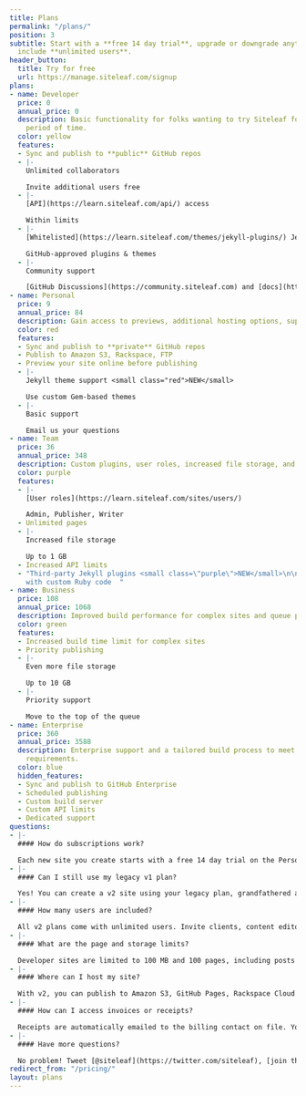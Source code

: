 ```yaml
---
title: Plans
permalink: "/plans/"
position: 3
subtitle: Start with a **free 14 day trial**, upgrade or downgrade anytime. All plans
  include **unlimited users**.
header_button:
  title: Try for free
  url: https://manage.siteleaf.com/signup
plans:
- name: Developer
  price: 0
  annual_price: 0
  description: Basic functionality for folks wanting to try Siteleaf for an unlimited
    period of time.
  color: yellow
  features:
  - Sync and publish to **public** GitHub repos
  - |-
    Unlimited collaborators

    Invite additional users free
  - |-
    [API](https://learn.siteleaf.com/api/) access

    Within limits
  - |-
    [Whitelisted](https://learn.siteleaf.com/themes/jekyll-plugins/) Jekyll plugins

    GitHub-approved plugins & themes
  - |-
    Community support

    [GitHub Discussions](https://community.siteleaf.com) and [docs](https://learn.siteleaf.com)
- name: Personal
  price: 9
  annual_price: 84
  description: Gain access to previews, additional hosting options, support, and more.
  color: red
  features:
  - Sync and publish to **private** GitHub repos
  - Publish to Amazon S3, Rackspace, FTP
  - Preview your site online before publishing
  - |-
    Jekyll theme support <small class="red">NEW</small>

    Use custom Gem-based themes
  - |-
    Basic support

    Email us your questions
- name: Team
  price: 36
  annual_price: 348
  description: Custom plugins, user roles, increased file storage, and unlimited pages.
  color: purple
  features:
  - |-
    [User roles](https://learn.siteleaf.com/sites/users/)

    Admin, Publisher, Writer
  - Unlimited pages
  - |-
    Increased file storage

    Up to 1 GB
  - Increased API limits
  - "Third-party Jekyll plugins <small class=\"purple\">NEW</small>\n\nBuild sites
    with custom Ruby code  "
- name: Business
  price: 108
  annual_price: 1068
  description: Improved build performance for complex sites and queue priority.
  color: green
  features:
  - Increased build time limit for complex sites
  - Priority publishing
  - |-
    Even more file storage

    Up to 10 GB
  - |-
    Priority support

    Move to the top of the queue
- name: Enterprise
  price: 360
  annual_price: 3588
  description: Enterprise support and a tailored build process to meet your site’s
    requirements.
  color: blue
  hidden_features:
  - Sync and publish to GitHub Enterprise
  - Scheduled publishing
  - Custom build server
  - Custom API limits
  - Dedicated support
questions:
- |-
  #### How do subscriptions work?

  Each new site you create starts with a free 14 day trial on the Personal plan, no credit card required. At the end of your trial, you'll be prompted to select a plan. You can upgrade or downgrade at any time and your next month's bill will be prorated. Sites are billed monthly.
- |-
  #### Can I still use my legacy v1 plan?

  Yes! You can create a v2 site using your legacy plan, grandfathered at its current price. Legacy plans are held to its original user and site limits, and do not include advanced features like third-party Jekyll plugins. You can upgrade to a v2 plan at any time from your site’s settings page and cancel your legacy plan from your account page. You can also add v2 sites on top of your legacy plan if you hit your limit.
- |-
  #### How many users are included?

  All v2 plans come with unlimited users. Invite clients, content editors, and collaborators at no extra cost. Upgrade to the Team (or higher) plan to take advantage of [user roles](https://learn.siteleaf.com/sites/users/) for admins, publishers, and writers. For those on a legacy plan, user limits may apply (see your account page for details).
- |-
  #### What are the page and storage limits?

  Developer sites are limited to 100 MB and 100 pages, including posts and documents. Personal sites are limited to 500 MB and 500 pages. Team sites (as well as legacy v1 plans) come with unlimited pages and 1 GB of storage. Business sites come with 10 GB of storage, and Enterprise with 100 GB.
- |-
  #### Where can I host my site?

  With v2, you can publish to Amazon S3, GitHub Pages, Rackspace Cloud Files, or any host that supports FTP or SFTP (Digital Ocean, Media Temple,  Dreamhost, GoDaddy, etc). Unlike v1, we no longer offer built-in Siteleaf Hosting. We decided to focus our efforts on being the best CMS and let others be the best hosting company.
- |-
  #### How can I access invoices or receipts?

  Receipts are automatically emailed to the billing contact on file. You can also print or download past receipts by logging in and clicking the [Billing tab](https://manage.siteleaf.com/account?section=billing) under Account.
- |-
  #### Have more questions?

  No problem! Tweet [@siteleaf](https://twitter.com/siteleaf), [join the community](https://community.siteleaf.com), or [email us](mailto:billing@siteleaf.com?subject=Question%20about%20your%20plans).
redirect_from: "/pricing/"
layout: plans
---
```


